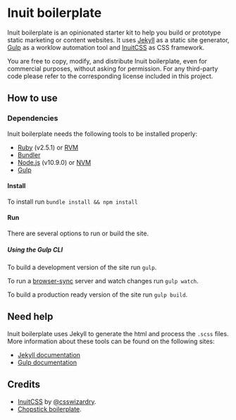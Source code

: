 # Inuit boilerplate

Inuit boilerplate is an opinionated starter kit to help you build or prototype static marketing or content websites. It uses [Jekyll](http://jekyllrb.com/) as a static site generator, [Gulp](http://gulpjs.com/) as a worklow automation tool and [InuitCSS](https://github.com/inuitcss) as CSS framework.

You are free to copy, modify, and distribute Inuit boilerplate, even for commercial purposes, without asking for permission. For any third-party code please refer to the corresponding license included in this project.

## How to use

### Dependencies
Inuit boilerplate needs the following tools to be installed properly:
- [Ruby](https://www.ruby-lang.org/en/) (v2.5.1) or [RVM](https://rvm.io/)
- [Bundler](https://bundler.io/)
- [Node.js](https://nodejs.org/en/) (v10.9.0) or [NVM](https://github.com/creationix/nvm)
- [Gulp](http://gulpjs.com/)

#### Install
To install run `bundle install && npm install`

#### Run
There are several options to run or build the site.

##### Using the Gulp CLI
To build a development version of the site run `gulp`.

To run a [browser-sync](https://www.browsersync.io/) server and watch changes run `gulp watch`.

To build a production ready version of the site run `gulp build`.

## Need help
Inuit boilerplate uses Jekyll to generate the html and process the `.scss` files. More information about these tools can be found on the following sites:
- [Jekyll documentation](http://jekyllrb.com/docs/home/)
- [Gulp documentation](https://github.com/gulpjs/gulp/blob/master/docs/getting-started.md)

## Credits
- [InuitCSS](https://github.com/inuitcss/inuitcss) by [@csswizardry](https://twitter.com/csswizardry).
- [Chopstick boilerplate](https://github.com/getchopstick/chopstick-boilerplate/).
